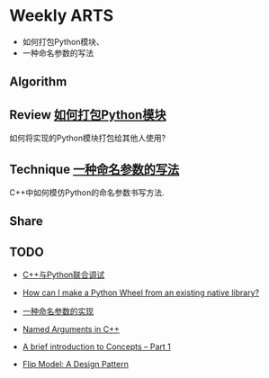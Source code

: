 # Weekly ARTS

- 如何打包Python模块、
- 一种命名参数的写法

## Algorithm

## Review [如何打包Python模块](PyPackage.md)

如何将实现的Python模块打包给其他人使用?

## Technique [一种命名参数的写法](NamedParameter.md)

C++中如何模仿Python的命名参数书写方法.

## Share

## TODO

- [C++与Python联合调试](https://github.com/MicrosoftDocs/visualstudio-docs/blob/master/docs/python/working-with-c-cpp-python-in-visual-studio.md)
- [How can I make a Python Wheel from an existing native library?](https://stackoverflow.com/questions/24071491/how-can-i-make-a-python-wheel-from-an-existing-native-library)

- [一种命名参数的实现](https://gcc.godbolt.org/)
- [Named Arguments in C++](https://www.fluentcpp.com/2018/12/14/named-arguments-cpp/)
- [A brief introduction to Concepts – Part 1](https://blog.feabhas.com/2018/12/a-brief-introduction-to-concepts-part-1/)
- [Flip Model: A Design Pattern](https://accu.org/var/uploads/journals/Overload148.pdf#page=6)